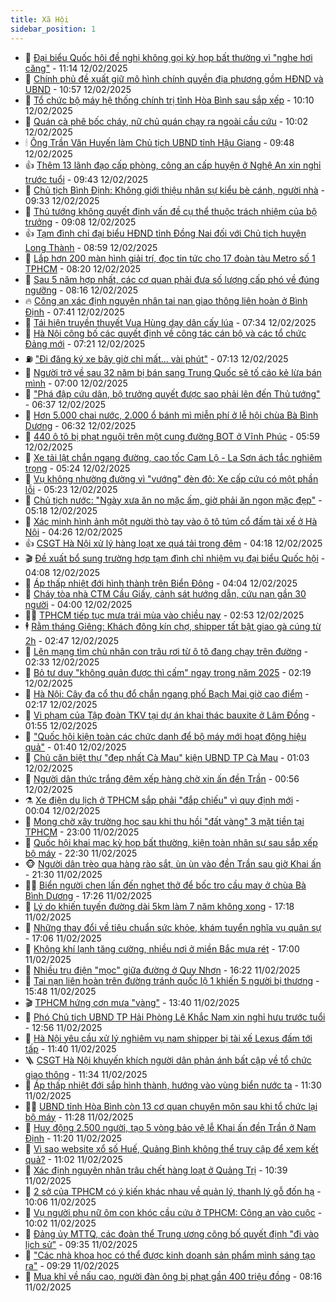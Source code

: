 ```yaml
---
title: Xã Hội
sidebar_position: 1
---
```


<!-- dantri-xa-hoi:START -->
- 🫣 [Đại biểu Quốc hội đề nghị không gọi kỳ họp bất thường vì &quot;nghe hơi căng&quot;](https://dantri.com.vn/xa-hoi/dai-bieu-quoc-hoi-de-nghi-khong-goi-ky-hop-bat-thuong-vi-nghe-hoi-cang-20250212180829709.htm) - 11:14 12/02/2025
- 💼 [Chính phủ đề xuất giữ mô hình chính quyền địa phương gồm HĐND và UBND](https://dantri.com.vn/xa-hoi/chinh-phu-de-xuat-giu-mo-hinh-chinh-quyen-dia-phuong-gom-hdnd-va-ubnd-20250212174523262.htm) - 10:57 12/02/2025
- 🎊 [Tổ chức bộ máy hệ thống chính trị tỉnh Hòa Bình sau sắp xếp](https://dantri.com.vn/xa-hoi/to-chuc-bo-may-he-thong-chinh-tri-tinh-hoa-binh-sau-sap-xep-20250212162641787.htm) - 10:10 12/02/2025
- 🙉 [Quán cà phê bốc cháy, nữ chủ quán chạy ra ngoài cầu cứu](https://dantri.com.vn/xa-hoi/quan-ca-phe-boc-chay-nu-chu-quan-chay-ra-ngoai-cau-cuu-20250212155224077.htm) - 10:02 12/02/2025
- 🕯 [Ông Trần Văn Huyến làm Chủ tịch UBND tỉnh Hậu Giang](https://dantri.com.vn/xa-hoi/ong-tran-van-huyen-lam-chu-tich-ubnd-tinh-hau-giang-20250212161550493.htm) - 09:48 12/02/2025
- 👍 [Thêm 13 lãnh đạo cấp phòng, công an cấp huyện ở Nghệ An xin nghỉ trước tuổi](https://dantri.com.vn/xa-hoi/them-13-lanh-dao-cap-phong-cong-an-cap-huyen-o-nghe-an-xin-nghi-truoc-tuoi-20250212151707670.htm) - 09:43 12/02/2025
- 🤖 [Chủ tịch Bình Định: Không giới thiệu nhân sự kiểu bè cánh, người nhà](https://dantri.com.vn/xa-hoi/chu-tich-binh-dinh-khong-gioi-thieu-nhan-su-kieu-be-canh-nguoi-nha-20250212155951177.htm) - 09:33 12/02/2025
- 🙉 [Thủ tướng không quyết định vấn đề cụ thể thuộc trách nhiệm của bộ trưởng](https://dantri.com.vn/xa-hoi/thu-tuong-khong-quyet-dinh-van-de-cu-the-thuoc-trach-nhiem-cua-bo-truong-20250212153515366.htm) - 09:08 12/02/2025
- 👍 [Tạm đình chỉ đại biểu HĐND tỉnh Đồng Nai đối với Chủ tịch huyện Long Thành](https://dantri.com.vn/xa-hoi/tam-dinh-chi-dai-bieu-hdnd-tinh-dong-nai-doi-voi-chu-tich-huyen-long-thanh-20250212152759411.htm) - 08:59 12/02/2025
- 🗽 [Lắp hơn 200 màn hình giải trí, đọc tin tức cho 17 đoàn tàu Metro số 1 TPHCM](https://dantri.com.vn/xa-hoi/lap-hon-200-man-hinh-giai-tri-doc-tin-tuc-cho-17-doan-tau-metro-so-1-tphcm-20250212150255264.htm) - 08:20 12/02/2025
- 🗽 [Sau 5 năm hợp nhất, các cơ quan phải đưa số lượng cấp phó về đúng ngưỡng](https://dantri.com.vn/xa-hoi/sau-5-nam-hop-nhat-cac-co-quan-phai-dua-so-luong-cap-pho-ve-dung-nguong-20250212145751370.htm) - 08:16 12/02/2025
- 🔥 [Công an xác định nguyên nhân tai nạn giao thông liên hoàn ở Bình Định](https://dantri.com.vn/xa-hoi/cong-an-xac-dinh-nguyen-nhan-tai-nan-giao-thong-lien-hoan-o-binh-dinh-20250212123249999.htm) - 07:41 12/02/2025
- 🦒 [Tái hiện truyền thuyết Vua Hùng dạy dân cấy lúa](https://dantri.com.vn/xa-hoi/tai-hien-truyen-thuyet-vua-hung-day-dan-cay-lua-20250212132856496.htm) - 07:34 12/02/2025
- 🧐 [Hà Nội công bố các quyết định về công tác cán bộ và các tổ chức Đảng mới](https://dantri.com.vn/xa-hoi/ha-noi-cong-bo-cac-quyet-dinh-ve-cong-tac-can-bo-va-cac-to-chuc-dang-moi-20250212140927219.htm) - 07:21 12/02/2025
- ⛽️ [&quot;Đi đăng ký xe bây giờ chỉ mất... vài phút&quot;](https://dantri.com.vn/xa-hoi/di-dang-ky-xe-bay-gio-chi-mat-vai-phut-20250212121706146.htm) - 07:13 12/02/2025
- 🚀 [Người trở về sau 32 năm bị bán sang Trung Quốc sẽ tố cáo kẻ lừa bán mình](https://dantri.com.vn/xa-hoi/nguoi-tro-ve-sau-32-nam-bi-ban-sang-trung-quoc-se-to-cao-ke-lua-ban-minh-20250212092437844.htm) - 07:00 12/02/2025
- 🦒 [&quot;Phá đập cứu dân, bộ trưởng quyết được sao phải lên đến Thủ tướng&quot;](https://dantri.com.vn/xa-hoi/pha-dap-cuu-dan-bo-truong-quyet-duoc-sao-phai-len-den-thu-tuong-20250212131127095.htm) - 06:37 12/02/2025
- 🦅 [Hơn 5.000 chai nước, 2.000 ổ bánh mì miễn phí ở lễ hội chùa Bà Bình Dương](https://dantri.com.vn/xa-hoi/hon-5000-chai-nuoc-2000-o-banh-mi-mien-phi-o-le-hoi-chua-ba-binh-duong-20250212124545344.htm) - 06:32 12/02/2025
- 🚀 [440 ô tô bị phạt nguội trên một cung đường BOT ở Vĩnh Phúc](https://dantri.com.vn/xa-hoi/440-o-to-bi-phat-nguoi-tren-mot-cung-duong-bot-o-vinh-phuc-20250212104321099.htm) - 05:59 12/02/2025
- 🦅 [Xe tải lật chắn ngang đường, cao tốc Cam Lộ - La Sơn ách tắc nghiêm trọng](https://dantri.com.vn/xa-hoi/xe-tai-lat-chan-ngang-duong-cao-toc-cam-lo-la-son-ach-tac-nghiem-trong-20250212111551225.htm) - 05:24 12/02/2025
- 🤠 [Vụ không nhường đường vì &quot;vướng&quot; đèn đỏ: Xe cấp cứu có một phần lỗi](https://dantri.com.vn/xa-hoi/vu-khong-nhuong-duong-vi-vuong-den-do-xe-cap-cuu-co-mot-phan-loi-20250212090127503.htm) - 05:23 12/02/2025
- 💄 [Chủ tịch nước: &quot;Ngày xưa ăn no mặc ấm, giờ phải ăn ngon mặc đẹp&quot;](https://dantri.com.vn/xa-hoi/chu-tich-nuoc-ngay-xua-an-no-mac-am-gio-phai-an-ngon-mac-dep-20250212115612762.htm) - 05:18 12/02/2025
- 🥷 [Xác minh hình ảnh một người thò tay vào ô tô túm cổ đấm tài xế ở Hà Nội](https://dantri.com.vn/xa-hoi/xac-minh-hinh-anh-mot-nguoi-tho-tay-vao-o-to-tum-co-dam-tai-xe-o-ha-noi-20250212111547943.htm) - 04:26 12/02/2025
- 👍 [CSGT Hà Nội xử lý hàng loạt xe quá tải trong đêm](https://dantri.com.vn/xa-hoi/csgt-ha-noi-xu-ly-hang-loat-xe-qua-tai-trong-dem-20250212095023012.htm) - 04:18 12/02/2025
- 🎬 [Đề xuất bổ sung trường hợp tạm đình chỉ nhiệm vụ đại biểu Quốc hội](https://dantri.com.vn/xa-hoi/de-xuat-bo-sung-truong-hop-tam-dinh-chi-nhiem-vu-dai-bieu-quoc-hoi-20250212105202811.htm) - 04:08 12/02/2025
- 🦒 [Áp thấp nhiệt đới hình thành trên Biển Đông](https://dantri.com.vn/xa-hoi/ap-thap-nhiet-doi-hinh-thanh-tren-bien-dong-20250212102533318.htm) - 04:04 12/02/2025
- 🌊 [Cháy tòa nhà CTM Cầu Giấy, cảnh sát hướng dẫn, cứu nạn gần 30 người](https://dantri.com.vn/xa-hoi/chay-toa-nha-ctm-cau-giay-canh-sat-huong-dan-cuu-nan-gan-30-nguoi-20250212105016381.htm) - 04:00 12/02/2025
- 🧑‍💻 [TPHCM tiếp tục mưa trái mùa vào chiều nay](https://dantri.com.vn/xa-hoi/tphcm-tiep-tuc-mua-trai-mua-vao-chieu-nay-20250212093450244.htm) - 02:53 12/02/2025
- 🕴 [Rằm tháng Giêng: Khách đông kín chợ, shipper tất bật giao gà cúng từ 2h](https://dantri.com.vn/xa-hoi/ram-thang-gieng-khach-dong-kin-cho-shipper-tat-bat-giao-ga-cung-tu-2h-20250212093556366.htm) - 02:47 12/02/2025
- 🤔 [Lên mạng tìm chủ nhân con trâu rơi từ ô tô đang chạy trên đường](https://dantri.com.vn/xa-hoi/len-mang-tim-chu-nhan-con-trau-roi-tu-o-to-dang-chay-tren-duong-20250212091512799.htm) - 02:33 12/02/2025
- 💄 [Bỏ tư duy &quot;không quản được thì cấm&quot; ngay trong năm 2025](https://dantri.com.vn/xa-hoi/bo-tu-duy-khong-quan-duoc-thi-cam-ngay-trong-nam-2025-20250212090724367.htm) - 02:19 12/02/2025
- 🧠 [Hà Nội: Cây đa cổ thụ đổ chắn ngang phố Bạch Mai giờ cao điểm](https://dantri.com.vn/xa-hoi/ha-noi-cay-da-co-thu-do-chan-ngang-pho-bach-mai-gio-cao-diem-20250212090615532.htm) - 02:17 12/02/2025
- 🦣 [Vi phạm của Tập đoàn TKV tại dự án khai thác bauxite ở Lâm Đồng](https://dantri.com.vn/xa-hoi/vi-pham-cua-tap-doan-tkv-tai-du-an-khai-thac-bauxite-o-lam-dong-20250212085057658.htm) - 01:55 12/02/2025
- 💫 [&quot;Quốc hội kiện toàn các chức danh để bộ máy mới hoạt động hiệu quả&quot;](https://dantri.com.vn/xa-hoi/quoc-hoi-kien-toan-cac-chuc-danh-de-bo-may-moi-hoat-dong-hieu-qua-20250212083508464.htm) - 01:40 12/02/2025
- 🚀 [Chủ căn biệt thự &quot;đẹp nhất Cà Mau&quot; kiện UBND TP Cà Mau](https://dantri.com.vn/xa-hoi/chu-can-biet-thu-dep-nhat-ca-mau-kien-ubnd-tp-ca-mau-20250211223214777.htm) - 01:03 12/02/2025
- 🤔 [Người dân thức trắng đêm xếp hàng chờ xin ấn đền Trần](https://dantri.com.vn/xa-hoi/nguoi-dan-thuc-trang-dem-xep-hang-cho-xin-an-den-tran-20250212062446268.htm) - 00:56 12/02/2025
- ⚗️ [Xe điện du lịch ở TPHCM sắp phải &quot;đắp chiếu&quot; vì quy định mới](https://dantri.com.vn/xa-hoi/xe-dien-du-lich-o-tphcm-sap-phai-dap-chieu-vi-quy-dinh-moi-20250211224128157.htm) - 00:04 12/02/2025
- 🫶 [Mong chờ xây trường học sau khi thu hồi &quot;đất vàng&quot; 3 mặt tiền tại TPHCM](https://dantri.com.vn/xa-hoi/mong-cho-xay-truong-hoc-sau-khi-thu-hoi-dat-vang-3-mat-tien-tai-tphcm-20250211153648474.htm) - 23:00 11/02/2025
- 🌮 [Quốc hội khai mạc kỳ họp bất thường, kiện toàn nhân sự sau sắp xếp bộ máy](https://dantri.com.vn/xa-hoi/quoc-hoi-khai-mac-ky-hop-bat-thuong-kien-toan-nhan-su-sau-sap-xep-bo-may-20250211153559711.htm) - 22:30 11/02/2025
- 🐵 [Người dân trèo qua hàng rào sắt, ùn ùn vào đền Trần sau giờ Khai ấn](https://dantri.com.vn/xa-hoi/nguoi-dan-treo-qua-hang-rao-sat-un-un-vao-den-tran-sau-gio-khai-an-20250212023248762.htm) - 21:30 11/02/2025
- 🧑‍🏫 [Biển người chen lấn đến nghẹt thở để bốc tro cầu may ở chùa Bà Bình Dương](https://dantri.com.vn/xa-hoi/bien-nguoi-chen-lan-den-nghet-tho-de-boc-tro-cau-may-o-chua-ba-binh-duong-20250211230026710.htm) - 17:26 11/02/2025
- 💫 [Lý do khiến tuyến đường dài 5km làm 7 năm không xong](https://dantri.com.vn/xa-hoi/ly-do-khien-tuyen-duong-dai-5km-lam-7-nam-khong-xong-20250211160547872.htm) - 17:18 11/02/2025
- 🦩 [Những thay đổi về tiêu chuẩn sức khỏe, khám tuyển nghĩa vụ quân sự](https://dantri.com.vn/xa-hoi/nhung-thay-doi-ve-tieu-chuan-suc-khoe-kham-tuyen-nghia-vu-quan-su-20250211224732126.htm) - 17:06 11/02/2025
- 🦄 [Không khí lạnh tăng cường, nhiều nơi ở miền Bắc mưa rét](https://dantri.com.vn/xa-hoi/khong-khi-lanh-tang-cuong-nhieu-noi-o-mien-bac-mua-ret-20250210195549132.htm) - 17:00 11/02/2025
- 💂 [Nhiều trụ điện &quot;mọc&quot; giữa đường ở Quy Nhơn](https://dantri.com.vn/xa-hoi/nhieu-tru-dien-moc-giua-duong-o-quy-nhon-20250211155653124.htm) - 16:22 11/02/2025
- 💄 [Tai nạn liên hoàn trên đường tránh quốc lộ 1 khiến 5 người bị thương](https://dantri.com.vn/xa-hoi/tai-nan-lien-hoan-tren-duong-tranh-quoc-lo-1-khien-5-nguoi-bi-thuong-20250211221834979.htm) - 15:48 11/02/2025
- 🎬 [TPHCM hứng cơn mưa &quot;vàng&quot;](https://dantri.com.vn/xa-hoi/tphcm-hung-con-mua-vang-20250211201424422.htm) - 13:40 11/02/2025
- 👀 [Phó Chủ tịch UBND TP Hải Phòng Lê Khắc Nam xin nghỉ hưu trước tuổi](https://dantri.com.vn/xa-hoi/pho-chu-tich-ubnd-tp-hai-phong-le-khac-nam-xin-nghi-huu-truoc-tuoi-20250211194258573.htm) - 12:56 11/02/2025
- 💃 [Hà Nội yêu cầu xử lý nghiêm vụ nam shipper bị tài xế Lexus đấm tới tấp](https://dantri.com.vn/xa-hoi/ha-noi-yeu-cau-xu-ly-nghiem-vu-nam-shipper-bi-tai-xe-lexus-dam-toi-tap-20250211184125009.htm) - 11:40 11/02/2025
- 🪜 [CSGT Hà Nội khuyến khích người dân phản ánh bất cập về tổ chức giao thông](https://dantri.com.vn/xa-hoi/csgt-ha-noi-khuyen-khich-nguoi-dan-phan-anh-bat-cap-ve-to-chuc-giao-thong-20250211183040418.htm) - 11:34 11/02/2025
- 📝 [Áp thấp nhiệt đới sắp hình thành, hướng vào vùng biển nước ta](https://dantri.com.vn/xa-hoi/ap-thap-nhiet-doi-sap-hinh-thanh-huong-vao-vung-bien-nuoc-ta-20250211170618133.htm) - 11:30 11/02/2025
- 🧑‍💻 [UBND tỉnh Hòa Bình còn 13 cơ quan chuyên môn sau khi tổ chức lại bộ máy](https://dantri.com.vn/xa-hoi/ubnd-tinh-hoa-binh-con-13-co-quan-chuyen-mon-sau-khi-to-chuc-lai-bo-may-20250211181120805.htm) - 11:28 11/02/2025
- 👺 [Huy động 2.500 người, tạo 5 vòng bảo vệ lễ Khai ấn đền Trần ở Nam Định](https://dantri.com.vn/xa-hoi/huy-dong-2500-nguoi-tao-5-vong-bao-ve-le-khai-an-den-tran-o-nam-dinh-20250211153305024.htm) - 11:20 11/02/2025
- 🌮 [Vì sao website xổ số Huế, Quảng Bình không thể truy cập để xem kết quả?](https://dantri.com.vn/xa-hoi/vi-sao-website-xo-so-hue-quang-binh-khong-the-truy-cap-de-xem-ket-qua-20250211171519169.htm) - 11:02 11/02/2025
- 🤭 [Xác định nguyên nhân trâu chết hàng loạt ở Quảng Trị](https://dantri.com.vn/xa-hoi/xac-dinh-nguyen-nhan-trau-chet-hang-loat-o-quang-tri-20250211163912821.htm) - 10:39 11/02/2025
- 💪 [2 sở của TPHCM có ý kiến khác nhau về quản lý, thanh lý gỗ đốn hạ](https://dantri.com.vn/xa-hoi/2-so-cua-tphcm-co-y-kien-khac-nhau-ve-quan-ly-thanh-ly-go-don-ha-20250211165453214.htm) - 10:06 11/02/2025
- 🧰 [Vụ người phụ nữ ôm con khóc cầu cứu ở TPHCM: Công an vào cuộc](https://dantri.com.vn/xa-hoi/vu-nguoi-phu-nu-om-con-khoc-cau-cuu-o-tphcm-cong-an-vao-cuoc-20250211144337102.htm) - 10:02 11/02/2025
- 🤡 [Đảng ủy MTTQ, các đoàn thể Trung ương công bố quyết định &quot;đi vào lịch sử&quot;](https://dantri.com.vn/xa-hoi/dang-uy-mttq-cac-doan-the-trung-uong-cong-bo-quyet-dinh-di-vao-lich-su-20250211162836599.htm) - 09:35 11/02/2025
- 🦆 [&quot;Các nhà khoa học có thể được kinh doanh sản phẩm mình sáng tạo ra&quot;](https://dantri.com.vn/xa-hoi/cac-nha-khoa-hoc-co-the-duoc-kinh-doanh-san-pham-minh-sang-tao-ra-20250211155852179.htm) - 09:29 11/02/2025
- 🦍 [Mua khỉ về nấu cao, người đàn ông bị phạt gần 400 triệu đồng](https://dantri.com.vn/xa-hoi/mua-khi-ve-nau-cao-nguoi-dan-ong-bi-phat-gan-400-trieu-dong-20250211144940974.htm) - 08:16 11/02/2025<!-- dantri-xa-hoi:END -->
